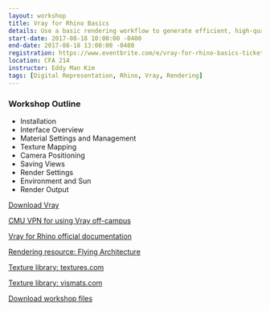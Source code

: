 ```yaml
---
layout: workshop
title: Vray for Rhino Basics
details: Use a basic rendering workflow to generate efficient, high-quality clay renders.
start-date: 2017-08-18 10:00:00 -0400
end-date: 2017-08-18 13:00:00 -0400
registration: https://www.eventbrite.com/e/vray-for-rhino-basics-tickets-36914478198
location: CFA 214
instructor: Eddy Man Kim
tags: [Digital Representation, Rhino, Vray, Rendering]
---
```

### Workshop Outline

- Installation
- Interface Overview
- Material Settings and Management
- Texture Mapping
- Camera Positioning
- Saving Views
- Render Settings
- Environment and Sun
- Render Output

[Download Vray](https://drive.google.com/open?id=0B0111Njq_CrQUTVqczVic1BrY3c)

[CMU VPN for using Vray off-campus](http://www.cmu.edu/computing/services/endpoint/network-access/vpn/)

[Vray for Rhino official documentation](https://docs.chaosgroup.com/display/VR2R)

[Rendering resource: Flying Architecture](https://flyingarchitecture.com/)

[Texture library: textures.com](https://www.textures.com/)

[Texture library: vismats.com](http://vismats.com/)

[Download workshop files](https://drive.google.com/open?id=0B0111Njq_CrQUFBZRFNjUm5iUzQ)